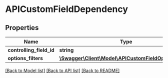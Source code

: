 # APICustomFieldDependency

## Properties
Name | Type | Description | Notes
------------ | ------------- | ------------- | -------------
**controlling_field_id** | **string** |  | [optional] 
**options_filters** | [**\Swagger\Client\Model\APICustomFieldOptionsFilter[]**](APICustomFieldOptionsFilter.md) |  | [optional] 

[[Back to Model list]](../README.md#documentation-for-models) [[Back to API list]](../README.md#documentation-for-api-endpoints) [[Back to README]](../README.md)



